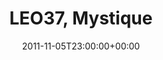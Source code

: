 ---
templateKey: event
guid: 089683a3-6eab-11ea-99c5-002590d1d1b0
date: 2011-11-05T23:00:00+00:00
eventTime: '11pm'
title: LEO37, Mystique
artist: LEO37
city: Taipei
venue: Mystique
group: LEO37
---